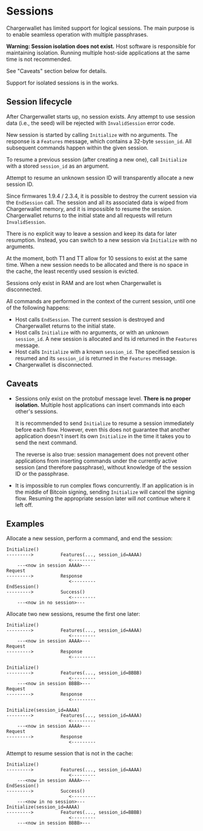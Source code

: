 # Sessions

Chargerwallet has limited support for logical sessions. The main purpose is to enable seamless
operation with multiple passphrases.

**Warning: Session isolation does not exist.** Host software is responsible for
maintaining isolation. Running multiple host-side applications at the same time is not
recommended.

See "Caveats" section below for details.

Support for isolated sessions is in the works.

## Session lifecycle

After Chargerwallet starts up, no session exists. Any attempt to use session data (i.e., the
seed) will be rejected with `InvalidSession` error code.

New session is started by calling `Initialize` with no arguments. The response is a
`Features` message, which contains a 32-byte `session_id`. All subsequent commands
happen within the given session.

To resume a previous session (after creating a new one), call `Initialize` with a stored
`session_id` as an argument.

Attempt to resume an unknown session ID will transparently allocate a new session ID.

Since firmwares 1.9.4 / 2.3.4, it is possible to destroy the current session via the
`EndSession` call. The session and all its associated data is wiped from Chargerwallet memory,
and it is impossible to resume the session. Chargerwallet returns to the initial state and
all requests will return `InvalidSession`.

There is no explicit way to leave a session and keep its data for later resumption.
Instead, you can switch to a new session via `Initialize` with no arguments.

At the moment, both T1 and TT allow for 10 sessions to exist at the same time. When a
new session needs to be allocated and there is no space in the cache, the least recently
used session is evicted.

Sessions only exist in RAM and are lost when Chargerwallet is disconnected.

All commands are performed in the context of the current session, until one of the
following happens:

* Host calls `EndSession`. The current session is destroyed and Chargerwallet returns to the
  initial state.
* Host calls `Initialize` with no arguments, or with an unknown `session_id`. A new
  session is allocated and its id returned in the `Features` message.
* Host calls `Initialize` with a known `session_id`. The specified session is resumed
  and its `session_id` is returned in the `Features` message.
* Chargerwallet is disconnected.

## Caveats

* Sessions only exist on the protobuf message level. **There is no proper isolation.**
  Multiple host applications can insert commands into each other's sessions.

  It is recommended to send `Initialize` to resume a session immediately before each
  flow. However, even this does not guarantee that another application doesn't insert
  its own `Initialize` in the time it takes you to send the next command.

  The reverse is also true: session management does not prevent other applications from
  inserting commands under the currently active session (and therefore passphrase),
  without knowledge of the session ID or the passphrase.

* It is impossible to run complex flows concurrently. If an application is in the middle
  of Bitcoin signing, sending `Initialize` will cancel the signing flow. Resuming the
  appropriate session later will _not_ continue where it left off.

## Examples

Allocate a new session, perform a command, and end the session:
```
Initialize()
--------->          Features(..., session_id=AAAA)
                       <---------
    ---<now in session AAAA>---
Request
--------->          Response
                       <---------
EndSession()
--------->          Success()
                       <---------
    ---<now in no session>---
```

Allocate two new sessions, resume the first one later:
```
Initialize()
--------->          Features(..., session_id=AAAA)
                       <---------
    ---<now in session AAAA>---
Request
--------->          Response
                       <---------

Initialize()
--------->          Features(..., session_id=BBBB)
                       <---------
    ---<now in session BBBB>---
Request
--------->          Response
                       <---------

Initialize(session_id=AAAA)
--------->          Features(..., session_id=AAAA)
                       <---------
    ---<now in session AAAA>---
Request
--------->          Response
                       <---------
```

Attempt to resume session that is not in the cache:
```
Initialize()
--------->          Features(..., session_id=AAAA)
                       <---------
    ---<now in session AAAA>---
EndSession()
--------->          Success()
                       <---------
    ---<now in no session>---
Initialize(session_id=AAAA)
--------->          Features(..., session_id=BBBB)
                       <---------
    ---<now in session BBBB>---
```

